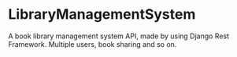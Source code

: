 # LibraryManagementSystem
A book library management system API, made by using Django Rest Framework. Multiple users, book sharing and so on. 

